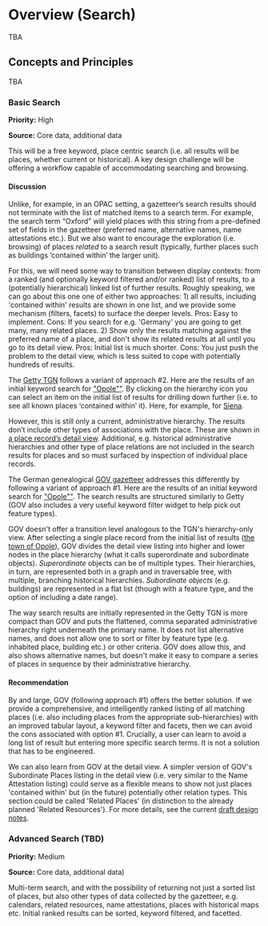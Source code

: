 # Overview (Search)

TBA

## Concepts and Principles

TBA

### Basic Search

**Priority:** High 

**Source:** Core data, additional data

This will be a free keyword, place centric search (i.e. all results will be places, whether current or historical). A key design challenge will be offering a workflow capable of accommodating searching and browsing.

#### Discussion

Unlike, for example, in an OPAC setting, a gazetteer’s search results should not terminate with the list of matched items to a search term. For example, the search term “Oxford” will yield places with this string from a pre-defined set of fields in the gazetteer (preferred name, alternative names, name attestations etc.). But we also want to encourage the exploration (i.e. browsing) of places _related_ to a search result (typically, further places such as buildings ‘contained within’ the larger unit). 

For this, we will need some way to transition between display contexts: from a ranked (and optionally keyword filtered and/or ranked) list of results, to a (potentially hierarchical) linked list of further results. Roughly speaking, we can go about this one one of either two approaches: 1) all results, including 'contained within' results are shown in one list, and we provide some mechanism (filters, facets) to surface the deeper levels. Pros: Easy to implement. Cons: If you search for e.g. 'Germany' you are going to get many, many related places. 2) Show only the results matching against the preferred name of a place, and don't show its related results at all until you go to its detail view. Pros: Initial list is much shorter. Cons: You just push the problem to the detail view, which is less suited to cope with potentially hundreds of results. 

The [Getty TGN][5] follows a variant of approach #2. Here are the results of an initial keyword search for ["Opole""][1]. By clicking on the hierarchy icon you can select an item on the initial list of results for drilling down further (i.e. to see all known places ‘contained within’ it). Here, for example, for [Siena][2].

However, this is still only a current, administrative hierarchy. The results don’t include other types of associations with the place. These are shown in [a place record’s detail view][3]. Additional, e.g. historical administrative hierarchies and other type of place relations are not included in the search results for places and so must surfaced by inspection of individual place records.

The German genealogical [GOV gazetteer][6] addresses this differently by following a variant of approach #1. Here are the results of an initial keyword search for ["Opole""][4]. The search results are structured similarly to Getty (GOV also includes a very useful keyword filter widget to help pick out feature types). 

GOV doesn't offer a transition level analogous to the TGN's hierarchy-only view. After selecting a single place record from the initial list of results ([the town of Opole][4]), GOV divides the detail view listing into higher and lower nodes in the place hierarchy (what it calls superordinate and subordinate objects). _Superordinate_ objects can be of multiple types. Their hierarchies, in turn, are represented both in a graph and in traversable tree, with multiple, branching historical hierarchies. _Subordinate objects_ (e.g. buildings) are represented in a flat list (though with a feature type, and the option of including a date range).

The way search results are initially represented in the Getty TGN is more compact than GOV and puts the flattened, comma separated administrative hierarchy right underneath the primary name. It does not list alternative names, and does not allow one to sort or filter by feature type (e.g. inhabited place, building etc.) or other criteria. GOV does allow this, and also shows alternative names, but doesn't make it easy to compare a series of places in sequence by their administrative hierarchy. 

#### Recommendation

By and large, GOV (following approach #1) offers the better solution. If we provide a comprehensive, and intelligently ranked listing of all matching places (i.e. also including places from the appropriate sub-hierarchies) with an improved tabular layout, a keyword filter and facets, then we can avoid the cons associated with option #1. Crucially, a user can learn to avoid a long list of result but entering more specific search terms. It is not a solution that has to be engineered. 

We can also learn from GOV at the detail view. A simpler version of GOV's Subordinate Places listing in the detail view (i.e. very similar to the Name Attestation listing) could serve as a flexible means to show not just places 'contained within' but (in the future) potentially other relation types. This section could be called 'Related Places' (in distinction to the already planned 'Related Resources'). For more details, see the current [draft design notes][7].


### Advanced Search (TBD)

**Priority:** Medium 

**Source:** Core data, additional data)

Multi-term search, and with the possibility of returning not just a sorted list of places, but also other types of data collected by the gazetteer, e.g. calendars, related resources, name attestations, places with historical maps etc. Initial ranked results can be sorted, keyword filtered, and facetted.


[1]:	http://www.getty.edu/vow/TGNServlet?english=Y&find=opole&place=&page=1&nation=poland
[2]:	http://www.getty.edu/vow/TGNHierarchy?find=siena&place=&nation=italy&prev_page=1&english=Y&subjectid=7011179
[3]:	http://www.getty.edu/vow/TGNFullDisplay?find=siena&place=&nation=italy&english=Y&subjectid=7011179
[4]:	http://gov.genealogy.net/item/show/OPPELNJO80XQ
[5]:	https://www.getty.edu/research/tools/vocabularies/tgn/
[6]:	http://gov.genealogy.net
[7]:	/design/display.md


